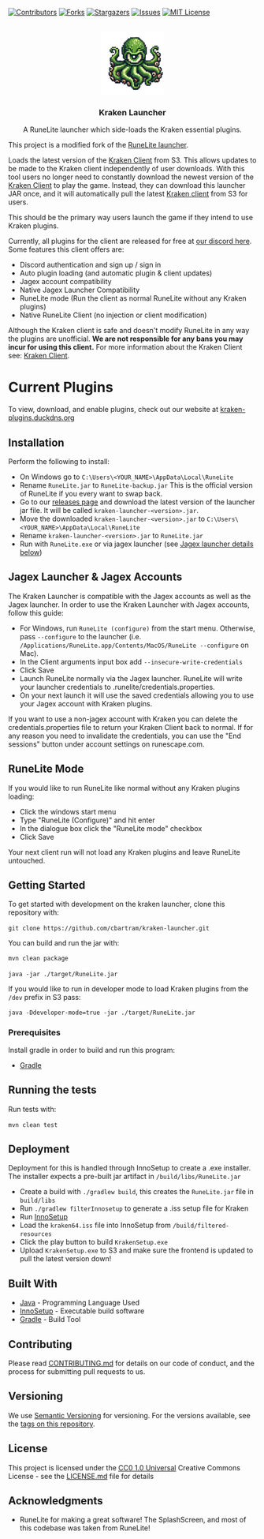 [![Contributors][contributors-shield]][contributors-url]
[![Forks][forks-shield]][forks-url]
[![Stargazers][stars-shield]][stars-url]
[![Issues][issues-shield]][issues-url]
[![MIT License][license-shield]][license-url]

<!-- PROJECT LOGO -->
<br />
<div align="center">
  <a href="https://github.com/cbartram/kraken-loader-plugin">
    <img src="src/main/resources/net/runelite/launcher/kraken.png" alt="Logo" width="128" height="128">
  </a>

<h3 align="center">Kraken Launcher</h3>

  <p align="center">
   A RuneLite launcher which side-loads the Kraken essential plugins.
    <br />
</div>

This project is a modified fork of the [RuneLite launcher](https://github.com/runelite/launcher).

Loads the latest version of the [Kraken Client](https://github.com/cbartram/kraken-client) from S3. This allows updates to be made to the Kraken client independently of user downloads.
With this tool users no longer need to constantly download the newest version of the [Kraken Client](https://github.com/cbartram/kraken-client) to play the game. Instead, they can download
this launcher JAR once, and it will automatically pull the latest [Kraken client](https://github.com/cbartram/kraken-client) from S3 for users.

This should be the primary way users launch the game if they intend to use Kraken plugins.

Currently, all plugins for the client are released for free at [our discord here](https://discord.gg/Jxfxr3Zme2). Some features this client offers are:

- Discord authentication and sign up / sign in
- Auto plugin loading (and automatic plugin & client updates)
- Jagex account compatibility
- Native Jagex Launcher Compatibility
- RuneLite mode (Run the client as normal RuneLite without any Kraken plugins)
- Native RuneLite Client (no injection or client modification)

Although the Kraken client is safe and doesn't modify RuneLite in any way the plugins are unofficial. **We are not responsible for any bans you may incur for using this client.**
For more information about the Kraken Client see: [Kraken Client](#about-kraken-client).

# Current Plugins

To view, download, and enable plugins,
check out our website at [kraken-plugins.duckdns.org](https://kraken-plugins.duckdns.org/plugins)

## Installation

Perform the following to install:
- On Windows go to `C:\Users\<YOUR_NAME>\AppData\Local\RuneLite`
- Rename `RuneLite.jar` to `RuneLite-backup.jar` This is the official version of RuneLite if you every want to swap back.
- Go to our [releases page](https://github.com/cbartram/kraken-launcher/releases) and download the latest version of the launcher jar file. It will be called `kraken-launcher-<version>.jar`.
- Move the downloaded `kraken-launcher-<version>.jar` to `C:\Users\<YOUR_NAME>\AppData\Local\RuneLite` 
- Rename `kraken-launcher-<version>.jar` to `RuneLite.jar`
- Run with `RuneLite.exe` or via jagex launcher (see [Jagex launcher details below](#jagex-launcher--jagex-accounts))

## Jagex Launcher & Jagex Accounts

The Kraken Launcher is compatible with the Jagex accounts as well as the Jagex launcher. In order to use the Kraken Launcher with Jagex accounts, follow this guide:

- For Windows, run `RuneLite (configure)` from the start menu. Otherwise, pass `--configure` to the launcher (i.e. `/Applications/RuneLite.app/Contents/MacOS/RuneLite --configure` on Mac).
- In the Client arguments input box add `--insecure-write-credentials`
- Click Save
- Launch RuneLite normally via the Jagex launcher. RuneLite will write your launcher credentials to .runelite/credentials.properties.
- On your next launch it will use the saved credentials allowing you to use your Jagex account with Kraken plugins.

If you want to use a non-jagex account with Kraken you can delete the credentials.properties file to return your Kraken Client back to normal.
If for any reason you need to invalidate the credentials, you can use the "End sessions" button under account settings on runescape.com.

## RuneLite Mode

If you would like to run RuneLite like normal without any Kraken plugins loading:

- Click the windows start menu
- Type "RuneLite (Configure)" and hit enter
- In the dialogue box click the "RuneLite mode" checkbox
- Click Save

Your next client run will not load any Kraken plugins and leave RuneLite untouched.

## Getting Started

To get started with development on the kraken launcher, clone this repository with:

`git clone https://github.com/cbartram/kraken-launcher.git`

You can build and run the jar with:

```shell
mvn clean package

java -jar ./target/RuneLite.jar
```

If you would like to run in developer mode to load Kraken plugins from the `/dev` prefix in S3 pass:

```shell
java -Ddeveloper-mode=true -jar ./target/RuneLite.jar
```

### Prerequisites

Install gradle in order to build and run this program:

- [Gradle](https://gradle.org/install/)

## Running the tests

Run tests with:

`mvn clean test`

## Deployment

Deployment for this is handled through InnoSetup to create a .exe installer. The installer expects a pre-built jar artifact in `/build/libs/RuneLite.jar`

- Create a build with `./gradlew build`, this creates the `RuneLite.jar` file in `build/libs`
- Run `./gradlew filterInnosetup` to generate a .iss setup file for Kraken
- Run [InnoSetup](https://jrsoftware.org/isinfo.php)
- Load the `kraken64.iss` file into InnoSetup from `/build/filtered-resources`
- Click the play button to build `KrakenSetup.exe`
- Upload `KrakenSetup.exe` to S3 and make sure the frontend is updated to pull the latest version down!

## Built With

- [Java](https://www.java.org/) - Programming Language Used
- [InnoSetup](https://jrsoftware.org/isinfo.php) - Executable build software
- [Gradle](https://gradle.org/) - Build Tool

## Contributing

Please read [CONTRIBUTING.md](CONTRIBUTING.md) for details on our code
of conduct, and the process for submitting pull requests to us.

## Versioning

We use [Semantic Versioning](http://semver.org/) for versioning. For the versions
available, see the [tags on this
repository](https://github.com/cbartram/kraken-launcher/tags).

## License

This project is licensed under the [CC0 1.0 Universal](LICENSE.md)
Creative Commons License - see the [LICENSE.md](LICENSE.md) file for
details

## Acknowledgments

- RuneLite for making a great software! The SplashScreen, and most of this codebase was taken from RuneLite!

[contributors-shield]: https://img.shields.io/github/contributors/cbartram/kraken-launcher.svg?style=for-the-badge
[contributors-url]: https://github.com/cbartram/kraken-launcher/graphs/contributors
[forks-shield]: https://img.shields.io/github/forks/cbartram/kraken-launcher.svg?style=for-the-badge
[forks-url]: https://github.com/cbartram/kraken-launcher/network/members
[stars-shield]: https://img.shields.io/github/stars/cbartram/kraken-launcher.svg?style=for-the-badge
[stars-url]: https://github.com/cbartram/kraken-launcher/stargazers
[issues-shield]: https://img.shields.io/github/issues/cbartram/kraken-launcher.svg?style=for-the-badge
[issues-url]: https://github.com/cbartram/kraken-launcher/issues
[license-shield]: https://img.shields.io/github/license/cbartram/kraken-launcher.svg?style=for-the-badge
[license-url]: https://github.com/cbartram/kraken-launcher/blob/master/LICENSE.txt